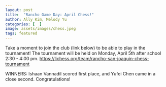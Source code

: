 ```yaml
---
layout: post
title:  "Rancho Game Day: April Chess!"
author: Ally Kim, Melody Yu
categories: [  ]
image: assets/images/chess.jpeg
tags: featured
---
```


Take a moment to join the club (link below) to be able to play in the tournament! The tournament will be held on Monday, April 5th after school 2:30 - 4:00 pm.
https://lichess.org/team/rancho-san-joaquin-chess-tournament  

WINNERS:
Ishaan Vannadil scored first place, and Yufei Chen came in a close second. Congratulations!
